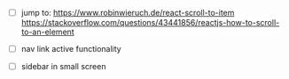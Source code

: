 - [ ] jump to:
https://www.robinwieruch.de/react-scroll-to-item
https://stackoverflow.com/questions/43441856/reactjs-how-to-scroll-to-an-element

- [ ] nav link active functionality

- [ ] sidebar in small screen